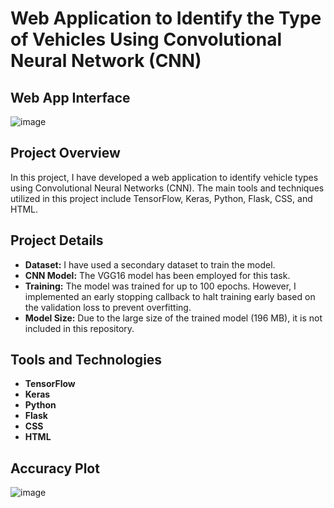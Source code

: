 # Web Application to Identify the Type of Vehicles Using Convolutional Neural Network (CNN)

## Web App Interface

![image](https://github.com/usmaan9990/VehicleClassi_CNN/assets/31176872/05184c36-b823-4718-a0bc-aa336df37e7a) 



## Project Overview

In this project, I have developed a web application to identify vehicle types using Convolutional Neural Networks (CNN). The main tools and techniques utilized in this project include TensorFlow, Keras, Python, Flask, CSS, and HTML.

## Project Details

- **Dataset:** I have used a secondary dataset to train the model.
- **CNN Model:** The VGG16 model has been employed for this task.
- **Training:** The model was trained for up to 100 epochs. However, I implemented an early stopping callback to halt training early based on the validation loss to prevent overfitting.
- **Model Size:** Due to the large size of the trained model (196 MB), it is not included in this repository.

## Tools and Technologies

- **TensorFlow**
- **Keras**
- **Python**
- **Flask**
- **CSS**
- **HTML**

## Accuracy Plot

![image](https://github.com/usmaan9990/VehicleClassi_CNN/assets/31176872/41dcfad9-754a-472f-b7cb-230c249660a1)

